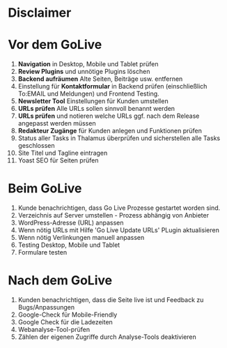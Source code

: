 # Disclaimer

# Vor dem GoLive
1. **Navigation** in Desktop, Mobile und Tablet prüfen
1. **Review Plugins** und unnötige Plugins löschen
1. **Backend aufräumen** Alte Seiten, Beiträge usw. entfernen
1. Einstellung für **Kontaktformular** in Backend prüfen (einschließlich To:EMAIL und Meldungen) und Frontend Testing.
1. **Newsletter Tool** Einstellungen für Kunden umstellen
1. **URLs prüfen** Alle URLs sollen sinnvoll benannt werden 
1. **URLs prüfen** und notieren welche URLs ggf. nach dem Release angepasst werden müssen
1. **Redakteur Zugänge** für Kunden anlegen und Funktionen prüfen
1. Status aller Tasks in Thalamus überprüfen und sicherstellen alle Tasks geschlossen
1. Site Titel und Tagline eintragen
1. Yoast SEO für Seiten prüfen

# Beim GoLive
1. Kunde benachrichtigen, dass Go Live Prozesse gestartet worden sind.
1. Verzeichnis auf Server umstellen - Prozess abhängig von Anbieter
1. WordPress-Adresse (URL) anpassen
1. Wenn nötig URLs mit Hilfe 'Go Live Update URLs' PLugin aktualisieren
1. Wenn nötig Verlinkungen manuell anpassen
1. Testing Desktop, Mobile und Tablet 
1. Formulare testen

# Nach dem GoLive
1. Kunden benachrichtigen, dass die Seite live ist und Feedback zu Bugs/Anpassungen
1. Google-Check für Mobile-Friendly
1. Google Check für die Ladezeiten
1. Webanalyse-Tool-prüfen
1. Zählen der eigenen Zugriffe durch Analyse-Tools deaktivieren


